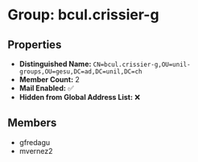 # Group: bcul.crissier-g

## Properties

- **Distinguished Name:** `CN=bcul.crissier-g,OU=unil-groups,OU=gesu,DC=ad,DC=unil,DC=ch`
- **Member Count:** 2
- **Mail Enabled:** ✅
- **Hidden from Global Address List:** ❌

## Members

- gfredagu
- mvernez2

